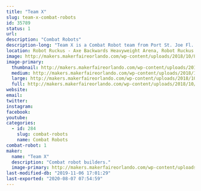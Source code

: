 ```yaml
---
title: "Team X"
slug: team-x-combat-robots
id: 35789
status: 1
url: 
description: "Combat Robots"
description-long: "Team X is a Combat Robot team from Port St. Joe Fl. who has been in combat robot competitions since April 2016.  Our team consist of 7 Team members: 5 drivers, and 10 Bots: 2 fairyweights, 3 antweights, 2 beetleweights, 1 15lb  dogeweight and 1 250lb heavyweight"
location: Robot Ruckus - Axe Backwards Heavyweight Arena, Robot Ruckus - Small Arena
image: http://makers.makerfaireorlando.com/wp-content/uploads/2018/10/854DFB10-6008-456C-8D31-699B201A869C.jpeg
image-primary:
  thumbnail: http://makers.makerfaireorlando.com/wp-content/uploads/2018/10/854DFB10-6008-456C-8D31-699B201A869C-150x150.jpeg
  medium: http://makers.makerfaireorlando.com/wp-content/uploads/2018/10/854DFB10-6008-456C-8D31-699B201A869C-300x235.jpeg
  large: http://makers.makerfaireorlando.com/wp-content/uploads/2018/10/854DFB10-6008-456C-8D31-699B201A869C.jpeg
  full: http://makers.makerfaireorlando.com/wp-content/uploads/2018/10/854DFB10-6008-456C-8D31-699B201A869C.jpeg
website: 
email: 
twitter: 
instagram: 
facebook: 
youtube: 
categories:
  - id: 284
    slug: combat-robots
    name: Combat Robots
combat-robot: 1
maker:
  name: "Team X"
  description: "Combat robot builders."
  image-primary: http://makers.makerfaireorlando.com/wp-content/uploads/2018/10/2DBBE9DE-D5FA-46BA-AE4F-CAC10D5EEFA4.jpeg
last-modified-db: "2019-11-06 17:01:29"
last-exported: "2020-08-07 07:54:59"
---
```

